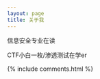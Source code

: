 ```yaml
---
layout: page
title: 关于我 
---
```


信息安全专业在读
<p>
CTF小白一枚/渗透测试在学er
<p>

{% include comments.html %}



